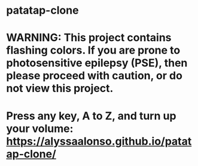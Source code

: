 # patatap-clone
# WARNING: This project contains flashing colors. If you are prone to photosensitive epilepsy (PSE), then please proceed with caution, or do not view this project.

# Press any key, A to Z, and turn up your volume: https://alyssaalonso.github.io/patatap-clone/
